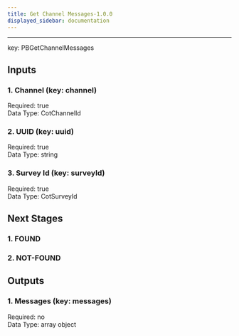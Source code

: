 ```yaml
---  
title: Get Channel Messages-1.0.0  
displayed_sidebar: documentation  
---  
```

  
****  
key: PBGetChannelMessages  
## Inputs  
### 1. Channel (key: channel)  
  
Required: true  
Data Type: CotChannelId   
### 2. UUID (key: uuid)  
  
Required: true  
Data Type: string   
### 3. Survey Id (key: surveyId)  
  
Required: true  
Data Type: CotSurveyId   
## Next Stages  
### 1. FOUND  
  
### 2. NOT-FOUND  
  
## Outputs  
### 1. Messages (key: messages)  
  
Required: no  
Data Type: array object